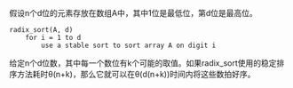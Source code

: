 假设n个d位的元素存放在数组A中，其中1位是最低位，第d位是最高位。

```
radix_sort(A, d)
    for i = 1 to d
        use a stable sort to sort array A on digit i
```

给定n个d位数，其中每一个数位有k个可能的取值。如果radix_sort使用的稳定排序方法耗时θ(n+k)，那么它就可以在θ(d(n+k))时间内将这些数拍好序。

